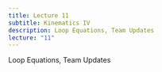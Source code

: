 ```yaml
---
title: Lecture 11
subtitle: Kinematics IV
description: Loop Equations, Team Updates
lecture: "11"
---
```


Loop Equations, Team Updates

